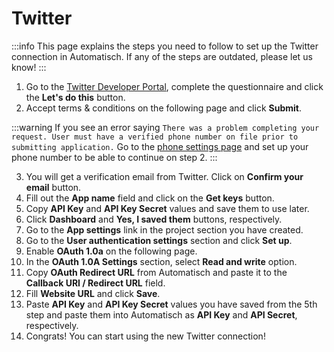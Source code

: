 # Twitter

:::info
This page explains the steps you need to follow to set up the Twitter connection in Automatisch. If any of the steps are outdated, please let us know!
:::

1. Go to the [Twitter Developer Portal](https://developer.twitter.com/en/portal/projects-and-apps), complete the questionnaire and click the **Let's do this** button.
2. Accept terms & conditions on the following page and click **Submit**.

:::warning
If you see an error saying `There was a problem completing your request. User must have a verified phone number on file prior to submitting application.` Go to the [phone settings page](https://twitter.com/settings/phone) and set up your phone number to be able to continue on step 2.
:::

3. You will get a verification email from Twitter. Click on **Confirm your email** button.
4. Fill out the **App name** field and click on the **Get keys** button.
5. Copy **API Key** and **API Key Secret** values and save them to use later.
6. Click **Dashboard** and **Yes, I saved them** buttons, respectively.
7. Go to the **App settings** link in the project section you have created.
8. Go to the **User authentication settings** section and click **Set up**.
9. Enable **OAuth 1.0a** on the following page.
10. In the **OAuth 1.0A Settings** section, select **Read and write** option.
11. Copy **OAuth Redirect URL** from Automatisch and paste it to the **Callback URI / Redirect URL** field.
12. Fill **Website URL** and click **Save**.
13. Paste **API Key** and **API Key Secret** values you have saved from the 5th step and paste them into Automatisch as **API Key** and **API Secret**, respectively.
14. Congrats! You can start using the new Twitter connection!
